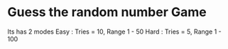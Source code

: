 # Guess the random number Game

Its has 2 modes 
Easy : Tries = 10, Range 1 - 50
Hard : Tries = 5, Range 1 - 100

